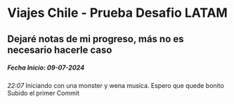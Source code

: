 # Viajes Chile - Prueba Desafio LATAM

## Dejaré notas de mi progreso, más no es necesario hacerle caso

##### Fecha Inicio: **09-07-2024** 

*22:07*
Iniciando con una monster y wena musica. Espero que quede bonito  
Subido el primer Commit
